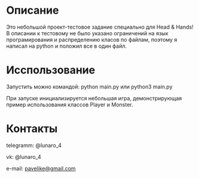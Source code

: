 # Описание
Это небольшой проект-тестовое задание специально для Head & Hands! В описании к тестовому не было указано ограничений на язык програмирования и распределению класов по файлам, поэтому я написал на python и положил все в один файл.
# Исспользование
Запустить можно командой:
	    python main.py
или
	    python3 main.py

При запуске инициализируется небольшая игра, демонстрирующая пример использования классов Player и Monster.
# Контакты
telegramm: @lunaro_4

vk: @lunaro_4

e-mail: pavelike@gmail.com
